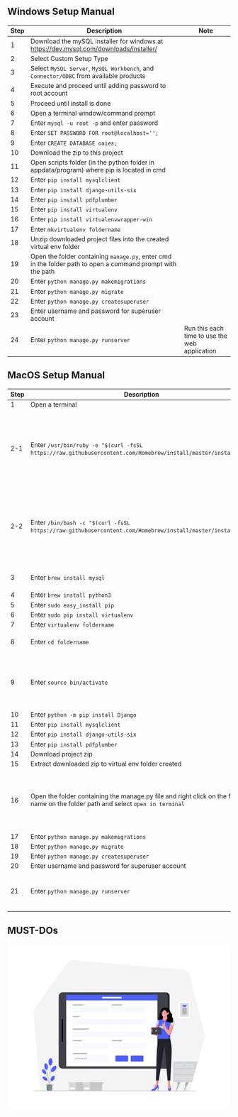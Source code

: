 ## Windows Setup Manual

| Step | Description | Note |
|----------|-------------|------------|
|1| Download the mySQL installer for windows at https://dev.mysql.com/downloads/installer/ |
|2| Select Custom Setup Type |
|3| Select `MySQL Server`, `MySQL Workbench`, and `Connector/ODBC` from available products |
|4| Execute and proceed until adding password to root account |
|5| Proceed until install is done |
|6| Open a terminal window/command prompt |
|7| Enter `mysql -u root -p` and enter password |
|8| Enter `SET PASSWORD FOR root@localhost='';` |
|9| Enter `CREATE DATABASE oaies;` |
|10| Download the zip to this project |
|11| Open scripts folder (in the python folder in appdata/program) where pip is located in cmd |
|12| Enter `pip install mysqlclient` |
|13| Enter `pip install django-utils-six` |
|14| Enter `pip install pdfplumber` |
|15| Enter `pip install virtualenv` |
|16| Enter `pip install virtualenvwrapper-win`|
|17|Enter `mkvirtualenv foldername`|
|18| Unzip downloaded project files into the created virtual env folder |
|19| Open the folder containing `manage.py`, enter cmd in the folder path to open a command prompt with the path |
|20| Enter `python manage.py makemigrations` |
|21| Enter `python manage.py migrate` |
|22| Enter `python manage.py createsuperuser`|
|23| Enter username and password for superuser account |
|24| Enter `python manage.py runserver` | Run this each time to use the web application |

## MacOS Setup Manual

| Step | Description | Note |
|----------|-------------|------------|
|1| Open a terminal |
|2-1| Enter `/usr/bin/ruby -e "$(curl -fsSL https://raw.githubusercontent.com/Homebrew/install/master/install)"` | Install homebrew only for users running `macOS High Sierra, Sierra, El Capitan, or earlier` |
|2-2| Enter `/bin/bash -c "$(curl -fsSL https://raw.githubusercontent.com/Homebrew/install/master/install.sh)"` | Install homebrew only for users running `macOs Catalina, Mojave, or Big Sur, or later` |
|3| Enter `brew install mysql`| mysql server needed |
|4| Enter `brew install python3`|
|5| Enter `sudo easy_install pip`|
|6| Enter `sudo pip install virtualenv`|
|7| Enter `virtualenv foldername`|
|8| Enter `cd foldername`| MUST CD INTO THE FOLDER |
|9| Enter `source bin/activate`| ONLY DO THIS IN THE VIRTUAL ENV FOLDER CREATED |
|10| Enter `python -m pip install Django`|
|11| Enter `pip install mysqlclient` |
|12| Enter `pip install django-utils-six` |
|13| Enter `pip install pdfplumber` |
|14| Download project zip |
|15| Extract downloaded zip to virtual env folder created |
|16| Open the folder containing the manage.py file and right click on the folder name on the folder path and select `open in terminal`| Or just cd into the folder containing the manage.py file in terminal |
|17| Enter `python manage.py makemigrations` |
|18| Enter `python manage.py migrate` |
|19| Enter `python manage.py createsuperuser`|
|20| Enter username and password for superuser account |
|21| Enter `python manage.py runserver` | Run this each time to use the web application |

## MUST-DOs
![Screenshot](/static/images/formFe.png)






<!-- ## Dependencies

```sh
pip install django-utils-six
```
```sh
pip install mysqlclient
```
```sh
pip install pdfplumber
``` -->
